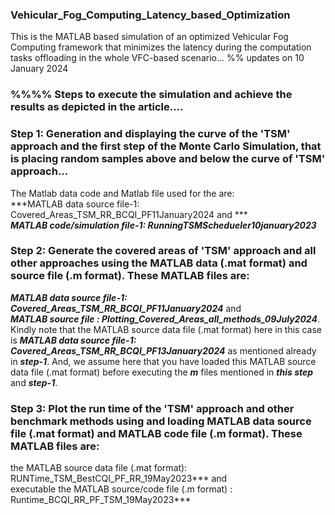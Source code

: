 ### Vehicular_Fog_Computing_Latency_based_Optimization
This is the MATLAB based simulation of an optimized Vehicular Fog Computing framework that minimizes the latency during the computation tasks offloading in the whole VFC-based scenario...
%% updates on 10 January 2024  
### %%%% Steps to execute the simulation and achieve the results as depicted in the article.... 
### Step 1: Generation and displaying the curve of the 'TSM' approach and the first step of the Monte Carlo Simulation, that is placing random samples above and below the curve of 'TSM' approach...
The Matlab data code and Matlab file used for the are: 
<br/> ***MATLAB data source file-1: Covered_Areas_TSM_RR_BCQI_PF11January2024 and *** 
<br/> ***MATLAB code/simulation file-1: RunningTSMSchedueler10january2023*** 

### Step 2: Generate the covered areas of 'TSM' approach and all other approaches using the MATLAB data (.mat format) and source file (.m format). These MATLAB files are:
 ***MATLAB data source file-1: Covered_Areas_TSM_RR_BCQI_PF11January2024*** and
<br/> ***MATLAB source file : Plotting_Covered_Areas_all_methods_09July2024***. 
<br/> Kindly note that the MATLAB source data file (.mat format) here in this case is ***MATLAB data source file-1: Covered_Areas_TSM_RR_BCQI_PF13January2024*** as mentioned already in ***step-1***. And, we assume here that you have loaded this MATLAB source data file (.mat format) before executing the ***m*** files mentioned in ***this step*** and ***step-1***.

### Step 3: Plot the run time of the 'TSM' approach and other benchmark methods using and loading MATLAB data source file (.mat format) and MATLAB code file (.m format). These MATLAB files are:
the MATLAB source data file (.mat format): RUNTime_TSM_BestCQI_PF_RR_19May2023***  and 
<br/> executable the MATLAB source/code file (.m format) : Runtime_BCQI_RR_PF_TSM_19May2023***
